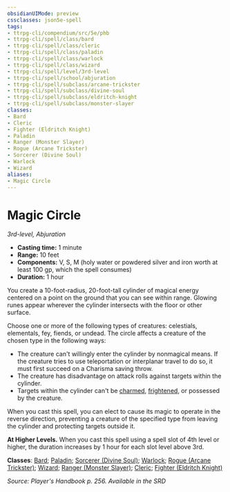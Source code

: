 ```yaml
---
obsidianUIMode: preview
cssclasses: json5e-spell
tags:
- ttrpg-cli/compendium/src/5e/phb
- ttrpg-cli/spell/class/bard
- ttrpg-cli/spell/class/cleric
- ttrpg-cli/spell/class/paladin
- ttrpg-cli/spell/class/warlock
- ttrpg-cli/spell/class/wizard
- ttrpg-cli/spell/level/3rd-level
- ttrpg-cli/spell/school/abjuration
- ttrpg-cli/spell/subclass/arcane-trickster
- ttrpg-cli/spell/subclass/divine-soul
- ttrpg-cli/spell/subclass/eldritch-knight
- ttrpg-cli/spell/subclass/monster-slayer
classes:
- Bard
- Cleric
- Fighter (Eldritch Knight)
- Paladin
- Ranger (Monster Slayer)
- Rogue (Arcane Trickster)
- Sorcerer (Divine Soul)
- Warlock
- Wizard
aliases:
- Magic Circle
---
```

# Magic Circle
*3rd-level, Abjuration*  


- **Casting time:** 1 minute
- **Range:** 10 feet
- **Components:** V, S, M (holy water or powdered silver and iron worth at least 100 gp, which the spell consumes)
- **Duration:** 1 hour

You create a 10-foot-radius, 20-foot-tall cylinder of magical energy centered on a point on the ground that you can see within range. Glowing runes appear wherever the cylinder intersects with the floor or other surface.

Choose one or more of the following types of creatures: celestials, elementals, fey, fiends, or undead. The circle affects a creature of the chosen type in the following ways:

- The creature can't willingly enter the cylinder by nonmagical means. If the creature tries to use teleportation or interplanar travel to do so, it must first succeed on a Charisma saving throw.  
- The creature has disadvantage on attack rolls against targets within the cylinder.  
- Targets within the cylinder can't be [charmed](/3-Mechanics/CLI/Rules/conditions.md#Charmed), [frightened](/3-Mechanics/CLI/Rules/conditions.md#Frightened), or possessed by the creature.  

When you cast this spell, you can elect to cause its magic to operate in the reverse direction, preventing a creature of the specified type from leaving the cylinder and protecting targets outside it.

**At Higher Levels.** When you cast this spell using a spell slot of 4th level or higher, the duration increases by 1 hour for each slot level above 3rd.

**Classes**: [Bard](/3-Mechanics/CLI/Compendium/lists/list-spells-classes-bard.md); [Paladin](/3-Mechanics/CLI/Compendium/lists/list-spells-classes-paladin.md); [Sorcerer (Divine Soul)](/3-Mechanics/CLI/Compendium/lists/list-spells-classes-divine-soul-xge.md "subclass=XGE"); [Warlock](/3-Mechanics/CLI/Compendium/lists/list-spells-classes-warlock.md); [Rogue (Arcane Trickster)](/3-Mechanics/CLI/Compendium/lists/list-spells-classes-arcane-trickster.md); [Wizard](/3-Mechanics/CLI/Compendium/lists/list-spells-classes-wizard.md); [Ranger (Monster Slayer)](/3-Mechanics/CLI/Compendium/lists/list-spells-classes-monster-slayer-xge.md "subclass=XGE"); [Cleric](/3-Mechanics/CLI/Compendium/lists/list-spells-classes-cleric.md); [Fighter (Eldritch Knight)](/3-Mechanics/CLI/Compendium/lists/list-spells-classes-eldritch-knight.md)

*Source: Player's Handbook p. 256. Available in the <span title='Systems Reference Document (5.1)'>SRD</span>*